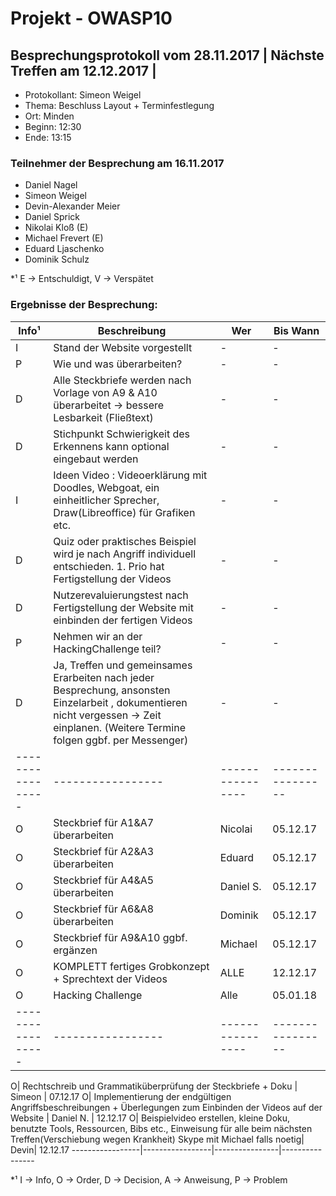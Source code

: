 ﻿# Projekt - OWASP10

## Besprechungsprotokoll vom 28.11.2017 | Nächste Treffen am 12.12.2017 |
* Protokollant: Simeon Weigel
* Thema: Beschluss Layout + Terminfestlegung 
* Ort: Minden
* Beginn: 12:30
* Ende: 13:15

### Teilnehmer der Besprechung am 16.11.2017
* Daniel Nagel
* Simeon Weigel
* Devin-Alexander Meier
* Daniel Sprick 
* Nikolai Kloß (E)
* Michael Frevert (E)
* Eduard Ljaschenko
* Dominik Schulz

*¹ E -> Entschuldigt, V -> Verspätet

### Ergebnisse der Besprechung:

Info¹ | Beschreibung | Wer | Bis Wann
----- | ------------ | --- | ----
 I| Stand der Website vorgestellt | - |- 
 P| Wie und was überarbeiten? |  -| -
 D| Alle Steckbriefe werden nach Vorlage von A9 & A10 überarbeitet -> bessere Lesbarkeit (Fließtext)| - | -
 D| Stichpunkt Schwierigkeit des Erkennens kann optional eingebaut werden| - | -
 I| Ideen Video : Videoerklärung mit Doodles, Webgoat, ein einheitlicher Sprecher, Draw(Libreoffice) für Grafiken etc.| - | -
 D| Quiz oder praktisches Beispiel wird je nach Angriff individuell entschieden. 1. Prio hat Fertigstellung der Videos| - | -
 D| Nutzerevaluierungstest nach Fertigstellung der Website mit einbinden der fertigen Videos| - | -
 P| Nehmen wir an der HackingChallenge teil? | - | -
 D| Ja, Treffen und gemeinsames Erarbeiten nach jeder Besprechung, ansonsten Einzelarbeit , dokumentieren nicht vergessen -> Zeit einplanen. (Weitere Termine folgen ggbf. per Messenger) | - | -
 -----------------|-----------------|----------------|----------------
 O| Steckbrief für A1&A7 überarbeiten | Nicolai | 05.12.17
 O| Steckbrief für A2&A3 überarbeiten | Eduard | 05.12.17
 O| Steckbrief für A4&A5 überarbeiten | Daniel S. | 05.12.17
 O| Steckbrief für A6&A8 überarbeiten | Dominik | 05.12.17
 O| Steckbrief für A9&A10 ggbf. ergänzen | Michael | 05.12.17
 O| KOMPLETT fertiges Grobkonzept + Sprechtext der Videos | ALLE | 12.12.17
 O| Hacking Challenge | Alle | 05.01.18
 -----------------|-----------------|----------------|----------------

 O| Rechtschreib und Grammatiküberprüfung der Steckbriefe + Doku | Simeon | 07.12.17
 O| Implementierung der endgültigen Angriffsbeschreibungen + Überlegungen zum Einbinden der Videos auf der Website | Daniel N. | 12.12.17
 O| Beispielvideo erstellen, kleine Doku, benutzte Tools, Ressourcen, Bibs etc.,  Einweisung für alle beim nächsten Treffen(Verschiebung wegen Krankheit) Skype mit Michael falls noetig| Devin| 12.12.17
 -----------------|-----------------|----------------|----------------

*¹ I -> Info, O -> Order, D -> Decision, A -> Anweisung, P -> Problem
